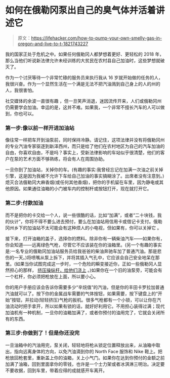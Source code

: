 # 如何在俄勒冈泵出自己的臭气体并活着讲述它

> 原文：<https://lifehacker.com/how-to-pump-your-own-smelly-gas-in-oregon-and-live-to-t-1821743227>

我的国家正处于危机之中。如果任何俄勒冈人都梦想着更好、更轻松的 2018 年，那么当他们听说新法律允许未经训练的大贫民在农村县自己加油时，这些梦想就破灭了。



作为一个讨厌等待一个非常忙碌的服务员来执行我从 16 岁就开始做的任务的人，我很兴奋。作为一个显然生活在一个满是无法不把汽油溅到自己身上的人的州的人，我很害怕。

社交媒体的余波一直很有趣 ，但一旦笑声消退，迷因流传开来，人们或俄勒冈州仍需要学会加油。幸运的是，这并不难。如果我，一个非常不擅长汽车的人可以做到，你也可以。

### 第一步:像以前一样开进加油站

像往常一样把车开到油泵前，同时保持冷静。请记住，这项法律并没有将俄勒冈州的专业汽油专家驱逐到新泽西州，而只是给了他们在农村地区为自己的汽车加油的自由，你喜欢自由，不是吗？事实上，受新法律影响的车站似乎很清楚，他们的客户在泵的艺术方面不够熟练，将会有人在周围协助。

一旦你到了加油站，关掉你的车。(有趣的事实:我曾经忘记在加满一次油之前关掉引擎，这是因为我被不允许下车给自己加油的事实搞糊涂了。出席者没有注意到。)熄灭合法俄勒冈大麻香烟(或任何其他香烟)，把你的手机留在车里，因为静电或其他原因。如果通往油箱的小门被车内的控制杆或按钮打开，现在就打开它。

### 第二步:付款加油

而不是把你的卡交给一个人，说一些很酷的话，比如“加满”，或者“二十块钱，我的伙计”，你将不得不要么进去预付，要么在加油站用信用卡或借记卡支付。俄勒冈州乡下的加油站不太可能会有这种烦人的小电视，但如果有，你可以关掉它 。

接下来，打开油箱的盖子，选择你的燃料。除非你有一辆柴油汽车——如果你有，你会知道——远离绿色气枪，尽管它不应该装在你的油箱里。(另一个有趣的事实是:一名专业的俄勒冈加油站服务员给我爸爸的柴油奔驰车加了普通汽油。那是悲伤的一天。)将喷嘴从泵上拆下，并将其插入气孔中，它应该会自己安全地呆在那里。(如果当你试图完成这一步时，一个危险的瞬变接近你，正如一些俄勒冈人显然担心的那样， [挤压操纵杆，给他们浇上](https://gizmodo.com/when-someone-robs-you-at-a-gas-station-use-the-nozzle-5839655) 。)如果你在一个旧的油泵旁，可能会有一个杠杆，你必须把枪放在上面，所以要小心。

你的用户手册应该会告诉你需要多少“辛烷值”的汽油，但是你的丰田卡罗拉加普通汽油就可以了。按下你的金属战车需要的气体按钮，如果需要，按下键盘上的“开始”按钮，并拉动(轻轻挤压)气枪的扳机。很多气枪都有一个小锁，可以让你在汽油流动时把手拿开，所以如果有锁的话，就好好利用它。不用担心装得过满；现代加油机有一种机制，一旦你的油箱加满了，或者你预付的油用完了，它就会关闭所有的东西。

### 第三步:你做到了！但是你还没完

一旦油箱中的汽油用完，泵关闭，轻轻地将枪从锁定位置释放出来，从油箱中取出，指向远离身体的方向，以免汽油滴到你的 North Face 服饰和 Nike 鞋上。把枪放回枪套里，重新盖上你的油箱，关上小气门。如果你在达到你预付的金额之前加满了油箱，回到里面拿你的零钱，也许是一个士力架或者冰淇淋三明治。决定要不要收据，回到车里，带着应得的成就感开车离开。